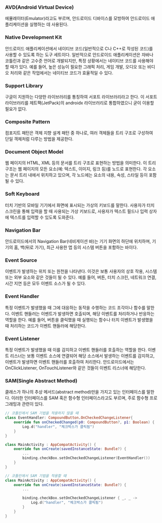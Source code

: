 ### AVD(Android Virtual Device)

에뮬레이터(Emulator)라고도 부르며, 안드로이드 디바이스를 모방하여 안드로이드 애플리케이션을 실행하는 데 사용된다.

### Native Development Kit

안드로이드 애플리케이션에서 네이티브 코드(일반적으로 C나 C++로 작성된 코드)를 사용할 수 있도록 하는 도구 세트이다. 일반적으로 안드로이드 애플리케이션은 자바나 코틀린과 같은 고수준 언어로 개발되지만, 특정 상황에서는 네이티브 코드를 사용해야 할 때가 있다. 예를 들어, 높은 성능이 필요한 그래픽 처리, 게임 개발, 오디오 또는 비디오 처리와 같은 작업에서는 네이티브 코드가 효율적일 수 있다.

### Support Library

구글이 지원하는 다양한 라이브러리를 통칭하여 서포트 라이브러리라고 한다. 이 서포트 라이브러리를 제트팩(JetPack)의 androidx 라이브러리로 통합하였으니 굳이 이용할 필요가 없다.

### Composite Pattern

컴포지트 패턴은 객체 지향 설계 패턴 중 하나로, 여러 객체들을 트리 구조로 구성하여 단일 객체처럼 다루는 방법을 제공한다.

### Document Object Model

웹 페이지의 HTML, XML 등의 문서를 트리 구조로 표현하는 방법을 의미한다. 이 트리 구조는 웹 페이지의 모든 요소(예: 텍스트, 이미지, 링크 등)를 노드로 표현한다. 각 요소는 문서 트리 내에서 위치하고 있으며, 각 노드에는 요소의 내용, 속성, 스타일 등이 포함될 수 있다.

### Soft Keyboard

터치 기반의 모바일 기기에서 화면에 표시되는 가상의 키보드를 말한다. 사용자가 터치 스크린을 통해 입력을 할 때 사용되는 가상 키보드로, 사용자가 텍스트 필드나 입력 상자에 텍스트를 입력할 수 있도록 도와준다.

### Navigation Bar

안드로이드에서의 Navigation Bar(네비게이션 바)는 기기 화면의 하단에 위치하며, 기기의 홈, 백(뒤로 가기), 최근 사용한 앱 등의 시스템 버튼을 포함하는 바이다.

### Event Source

이벤트가 발생하는 위치 또는 원천을 나타낸다. 이것은 보통 사용자의 상호 작용, 시스템 또는 외부 요소와 같은 것들이 될 수 있다. 예를 들어, 버튼, 터치 스크린, 네트워크 연결, 시간 지연 등은 모두 이벤트 소스가 될 수 있다.

### Event Handler

특정 이벤트가 발생했을 때 그에 대응하는 동작을 수행하는 코드 조각이나 함수를 말한다. 이벤트 핸들러는 이벤트가 발생하면 호출되며, 해당 이벤트를 처리하거나 반응하는 역할을 한다. 예를 들어, 버튼을 클릭했을 때 실행되는 함수나 터치 이벤트가 발생했을 때 처리하는 코드가 이벤트 핸들러에 해당한다.

### Event Listener

특정 이벤트가 발생했을 때 이를 감지하고 이벤트 핸들러를 호출하는 역할을 한다. 이벤트 리스너는 보통 이벤트 소스에 연결되어 해당 소스에서 발생하는 이벤트를 감지하고, 이벤트가 발생하면 이벤트 핸들러를 호출하여 처리한다. 안드로이드에서는 OnClickListener, OnTouchListener와 같은 것들이 이벤트 리스너에 해당한다.

### SAM(Single Abstract Method)

클래스가 하나의 추상 메서드(abstract method)만을 가지고 있는 인터페이스를 말한다. 이러한 인터페이스를 SAM 혹은 함수형 인터페이스라고도 부르며, 주로 함수형 프로그래밍과 관련이 있다.

```kotlin
// 코틀린에서 SAM 기법을 적용하지 않을 때
class EventHandler: CompoundButton.OnCheckedChangeListener{
    override fun onCheckedChanged(p0: CompoundButton?, p1: Boolean) {
        Log.d("handler", "체크박스가 클릭됨")
    }
}

class MainActivity : AppCompatActivity() {
    override fun onCreate(savedInstanceState: Bundle?) {
        ...
        binding.checkBox.setOnCheckedChangeListener(EventHandler())
    }
}
```

```kotlin
// 코틀린에서 SAM 기법을 적용할 때
class MainActivity : AppCompatActivity() {
    override fun onCreate(savedInstanceState: Bundle?) {
        ...

        binding.checkBox.setOnCheckedChangeListener { _, _ ->
            Log.d("handler", "체크박스가 클릭됨")
        }
    }
}
```
